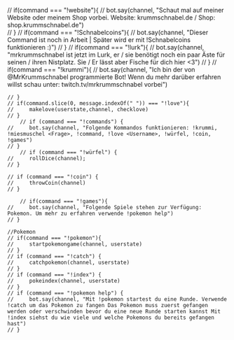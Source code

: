 // if(command === "!website"){
    //     bot.say(channel, "Schaut mal auf meiner Website oder meinem Shop vorbei. Website: krummschnabel.de / Shop: shop.krummschnabel.de")    
    //  }
    // if(command === "!Schnabelcoins"){
    //     bot.say(channel, "Dieser Command ist noch in Arbeit | Später wird er mit !Schnabelcoins funktionieren :)")
    // }
    // if(command === "!lurk"){
    //     bot.say(channel, "mrkrummschnabel ist jetzt im Lurk, er / sie benötigt noch ein paar Äste für seinen / ihren Nistplatz. Sie / Er lässt aber Fische für dich hier <3")
    // } 
    // if(command === "!krummi"){
    //     bot.say(channel, "Ich bin der von @MrKrummschnabel programmierte Bot! Wenn du mehr darüber erfahren willst schau unter: twitch.tv/mrkrummschnabel vorbei")

    // }
    // if(command.slice(0, message.indexOf(" ")) === "!love"){
    //     makelove(userstate,channel, checklove)
    // }
        // if (command === "!commands") {
    //     bot.say(channel, "Folgende Kommandos funktionieren: !krummi, !miesmuschel <Frage>, !command, !love <Username>, !würfel, !coin, !games")
    // }
        // if (command === "!würfel") {
    //     rollDice(channel);
    // }

    // if (command === "!coin") {
    //     throwCoin(channel)
    // }

        // if(command === "!games"){
    //     bot.say(channel, "Folgende Spiele stehen zur Verfügung: Pokemon. Um mehr zu erfahren verwende !pokemon help")
    // }

    //Pokemon
    // if(command === "!pokemon"){
    //     startpokemongame(channel, userstate)
    // }
    // if (command === "!catch") {
    //     catchpokemon(channel, userstate)
    // }
    // if (command === "!index") {
    //     pokeindex(channel, userstate)
    // }
    // if (command === "!pokemon help") {
    //     bot.say(channel, "Mit !pokemon startest du eine Runde. Verwende !catch um das Pokemon zu fangen Das Pokemon muss zuerst gefangen werden oder verschwinden bevor du eine neue Runde starten kannst Mit !index siehst du wie viele und welche Pokemons du bereits gefangen hast")
    // }